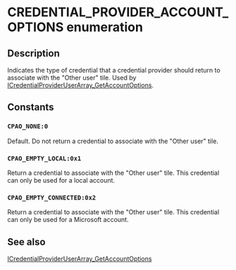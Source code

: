 # CREDENTIAL_PROVIDER_ACCOUNT_OPTIONS enumeration

## Description

Indicates the type of credential that a credential provider should return to associate with the "Other user" tile. Used by [ICredentialProviderUserArray_GetAccountOptions](https://learn.microsoft.com/windows/desktop/api/credentialprovider/nf-credentialprovider-icredentialprovideruserarray-getaccountoptions).

## Constants

### `CPAO_NONE:0`

Default. Do not return a credential to associate with the "Other user" tile.

### `CPAO_EMPTY_LOCAL:0x1`

Return a credential to associate with the "Other user" tile. This credential can only be used for a local account.

### `CPAO_EMPTY_CONNECTED:0x2`

Return a credential to associate with the "Other user" tile. This credential can only be used for a Microsoft account.

## See also

[ICredentialProviderUserArray_GetAccountOptions](https://learn.microsoft.com/windows/desktop/api/credentialprovider/nf-credentialprovider-icredentialprovideruserarray-getaccountoptions)